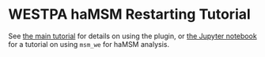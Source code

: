 # WESTPA haMSM Restarting Tutorial



See [the main tutorial](<WESTPA haMSM Restarting Tutorial.md>) for details on using the plugin, or [the Jupyter notebook](tutorial.ipynb) for a tutorial on using `msm_we` for haMSM analysis.
